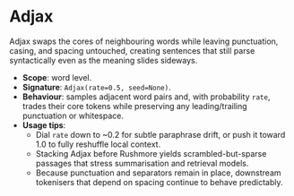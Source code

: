 # Adjax

Adjax swaps the cores of neighbouring words while leaving punctuation, casing, and spacing untouched, creating sentences that still parse syntactically even as the meaning slides sideways.

- **Scope**: word level.
- **Signature**: `Adjax(rate=0.5, seed=None)`.
- **Behaviour**: samples adjacent word pairs and, with probability `rate`, trades their core tokens while preserving any leading/trailing punctuation or whitespace.
- **Usage tips**:
  - Dial `rate` down to ~0.2 for subtle paraphrase drift, or push it toward 1.0 to fully reshuffle local context.
  - Stacking Adjax before Rushmore yields scrambled-but-sparse passages that stress summarisation and retrieval models.
  - Because punctuation and separators remain in place, downstream tokenisers that depend on spacing continue to behave predictably.
